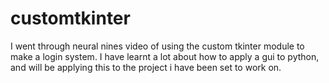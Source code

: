 # customtkinter

I went through neural nines video of using the custom tkinter module to make a login system. I have learnt a lot about how to apply a gui to python, and will be
applying this to the project i have been set to work on.
